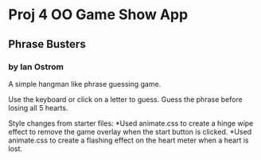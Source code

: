 # Proj 4 OO Game Show App

## Phrase Busters

### by Ian Ostrom

A simple hangman like phrase guessing game.

Use the keyboard or click on a letter to guess. Guess the phrase before losing all 5 hearts.

Style changes from starter files:
*Used animate.css to create a hinge wipe effect to remove the game overlay when the start button is clicked. 
*Used animate.css to create a flashing effect on the heart meter when a heart is lost.